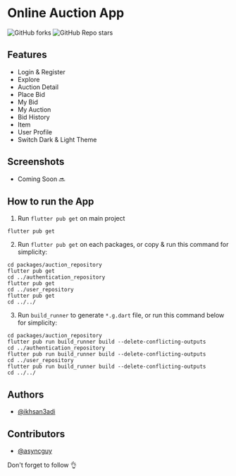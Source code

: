 
# Online Auction App

![GitHub forks](https://img.shields.io/github/forks/x4nn/flutter_online_auction_app?style=social)
![GitHub Repo stars](https://img.shields.io/github/stars/x4nn/flutter_online_auction_app?style=social)


## Features

- Login & Register
- Explore
- Auction Detail
- Place Bid
- My Bid
- My Auction
- Bid History
- Item
- User Profile
- Switch Dark & Light Theme
## Screenshots
- Coming Soon :soon:
## How to run the App

1. Run `flutter pub get` on main project

```shell
flutter pub get
```

2. Run `flutter pub get` on each packages, or copy & run this command for simplicity:

```shell
cd packages/auction_repository
flutter pub get
cd ../authentication_repository
flutter pub get
cd ../user_repository
flutter pub get
cd ../../
```

3. Run `build_runner` to generate `*.g.dart` file, or
run this command below for simplicity:

```shell
cd packages/auction_repository
flutter pub run build_runner build --delete-conflicting-outputs
cd ../authentication_repository
flutter pub run build_runner build --delete-conflicting-outputs
cd ../user_repository
flutter pub run build_runner build --delete-conflicting-outputs
cd ../../
```
## Authors

- [@ikhsan3adi](https://www.github.com/ikhsan3adi)

## Contributors

- [@asyncguy](https://www.github.com/asyncguy)


Don't forget to follow :ok_hand:
